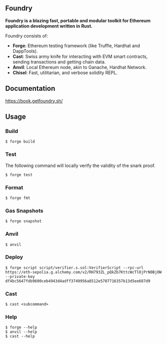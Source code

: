 ## Foundry

**Foundry is a blazing fast, portable and modular toolkit for Ethereum application development written in Rust.**

Foundry consists of:

-   **Forge**: Ethereum testing framework (like Truffle, Hardhat and DappTools).
-   **Cast**: Swiss army knife for interacting with EVM smart contracts, sending transactions and getting chain data.
-   **Anvil**: Local Ethereum node, akin to Ganache, Hardhat Network.
-   **Chisel**: Fast, utilitarian, and verbose solidity REPL.

## Documentation

https://book.getfoundry.sh/

## Usage

### Build

```shell
$ forge build
```

### Test

The following command will locally verify the validity of the snark proof.

```shell
$ forge test 
```

### Format

```shell
$ forge fmt
```

### Gas Snapshots

```shell
$ forge snapshot
```

### Anvil

```shell
$ anvil
```

### Deploy

```shell
$ forge script script/verifier.s.sol:VerifierScript --rpc-url https://eth-sepolia.g.alchemy.com/v2/RH793ZL_pQkZb7KttcWcTlOjPrN0BjOW --private-key df4bc5647fdb9600ceb4943d4adff3749956a8512e5707716357b13d5ee687d9
```

### Cast

```shell
$ cast <subcommand>
```

### Help

```shell
$ forge --help
$ anvil --help
$ cast --help
```
